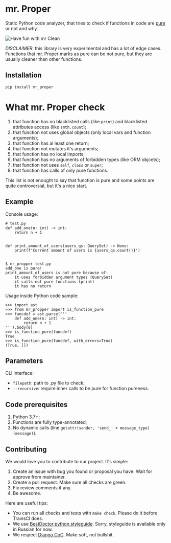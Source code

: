 # mr. Proper

Static Python code analyzer, that tries to check if functions in code are
[pure](https://en.wikipedia.org/wiki/Pure_function) or not and why.

![Have fun with mr Clean](https://raw.githubusercontent.com/best-doctor/mr_proper/master/docs_img/mr_clean_sponge.jpg)

*DISCLAIMER*: this library is very experimental and has a lot of edge cases.
Functions that mr. Proper marks as pure can be not pure, but they are
usually cleaner than other functions.


## Installation

    pip install mr_proper


# What mr. Proper check

1. that function has no blacklisted calls (like `print`)
and blacklisted attributes access (like `smth.count`);
2. that function not uses global objects (only local vars and function arguments);
3. that function has al least one return;
4. that function not mutates it's arguments;
5. that function has no local imports;
6. that function has no arguments of forbidden types (like ORM objcets);
7. that function not uses `self`, `class` or `super`;
8. that function has calls of only pure functions.

This list is not enought to say that function is pure and some points
are quite controversial, but it's a nice start.


## Example

Console usage:

    # test.py
    def add_one(n: int) -> int:
        return n + 1
    
    
    def print_amount_of_users(users_qs: QuerySet) -> None:
        print(f'Current amount of users is {users_qs.count()}')
    
    
    $ mr_propper test.py
    add_one is pure!
    print_amount_of_users is not pure because of:
        it uses forbidden argument types (QuerySet)
        it calls not pure functions (print)
        it has no return

Usage inside Python code sample:

    >>> import ast
    >>> from mr_propper import is_function_pure
    >>> funcdef = ast.parse('''
        def add_one(n: int) -> int:
            return n + 1
    ''').body[0]
    >>> is_function_pure(funcdef)
    True
    >>> is_function_pure(funcdef, with_errors=True)
    (True, [])


## Parameters

CLI interface:
- `filepath`: path to .py file to check;
- `--recursive`: require inner calls to be pure for function pureness.


## Code prerequisites

1. Python 3.7+;
2. Functions are fully type-annotated;
3. No dynamic calls (line `getattr(sender, 'send_' + message_type)(message)`).


## Contributing

We would love you to contribute to our project. It's simple:

1. Create an issue with bug you found or proposal you have. Wait for approve from maintainer.
2. Create a pull request. Make sure all checks are green.
3. Fix review comments if any.
4. Be awesome.

Here are useful tips:

- You can run all checks and tests with `make check`. Please do it before TravisCI does.
- We use [BestDoctor python styleguide](https://github.com/best-doctor/guides/blob/master/guides/python_styleguide.md). Sorry, styleguide is available only in Russian for now.
- We respect [Django CoC](https://www.djangoproject.com/conduct/). Make soft, not bullshit.
